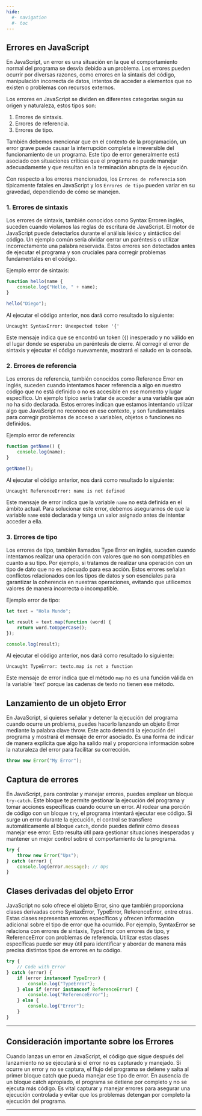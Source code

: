 ```yaml
---
hide:
  #- navigation
  #- toc
---
```


## **Errores en JavaScript**

En JavaScript, un error es una situación en la que el comportamiento normal del programa se desvía debido a un problema. Los errores pueden ocurrir por diversas razones, como errores en la sintaxis del código, manipulación incorrecta de datos, intentos de acceder a elementos que no existen o problemas con recursos externos.

Los errores en JavaScript se dividen en diferentes categorías según su origen y naturaleza, estos tipos son:

  1. Errores de sintaxis.
  2. Errores de referencia.
  3. Errores de tipo.

También debemos mencionar que en el contexto de la programación, un error grave puede causar la interrupción completa e irreversible del funcionamiento de un programa. Este tipo de error generalmente está asociado con situaciones críticas que el programa no puede manejar adecuadamente y que resultan en la terminación abrupta de la ejecución.

Con respecto a los errores mencionados, los `Errores de referencia` son típicamente fatales en JavaScript y los `Errores de tipo` pueden variar en su gravedad, dependiendo de cómo se manejen.

### 1. **Errores de sintaxis**

Los errores de sintaxis, también conocidos como Syntax Erroren inglés, suceden cuando violamos las reglas de escritura de JavaScript. El motor de JavaScript puede detectarlos durante el análisis léxico y sintáctico del código. Un ejemplo común sería olvidar cerrar un paréntesis o utilizar incorrectamente una palabra reservada. Estos errores son detectados antes de ejecutar el programa y son cruciales para corregir problemas fundamentales en el código.

Ejemplo error de sintaxis:

```js linenums="1" title="javascript"
function hello(name {
    console.log("Hello, " + name);
}

hello("Diego");
```

Al ejecutar el código anterior, nos dará como resultado lo siguiente:

```
Uncaught SyntaxError: Unexpected token '{'
```

Este mensaje indica que se encontró un token (`{`) inesperado y no válido en el lugar donde se esperaba un paréntesis de cierre. Al corregir el error de sintaxis y ejecutar el código nuevamente, mostrará el saludo en la consola.

### 2. **Errores de referencia**

Los errores de referencia, también conocidos como Reference Error en inglés, suceden cuando intentamos hacer referencia a algo en nuestro código que no está definido o no es accesible en ese momento y lugar específico. Un ejemplo típico sería tratar de acceder a una variable que aún no ha sido declarada. Estos errores indican que estamos intentando utilizar algo que JavaScript no reconoce en ese contexto, y son fundamentales para corregir problemas de acceso a variables, objetos o funciones no definidos.

Ejemplo error de referencia:

```js linenums="1" title="javascript"
function getName() {
    console.log(name);
}

getName();
```

Al ejecutar el código anterior, nos dará como resultado lo siguiente:

```
Uncaught ReferenceError: name is not defined
```

Este mensaje de error indica que la variable `name` no está definida en el ámbito actual. Para solucionar este error, debemos asegurarnos de que la variable `name` esté declarada y tenga un valor asignado antes de intentar acceder a ella.

### 3. **Errores de tipo**

Los errores de tipo, también llamados Type Error en inglés, suceden cuando intentamos realizar una operación con valores que no son compatibles en cuanto a su tipo. Por ejemplo, si tratamos de realizar una operación con un tipo de dato que no es adecuado para esa acción. Estos errores señalan conflictos relacionados con los tipos de datos y son esenciales para garantizar la coherencia en nuestras operaciones, evitando que utilicemos valores de manera incorrecta o incompatible.

Ejemplo error de tipo:

```js linenums="1" title="javascript"
let text = "Hola Mundo";

let result = text.map(function (word) {
    return word.toUpperCase();
});

console.log(result);
```

Al ejecutar el código anterior, nos dará como resultado lo siguiente:

```
Uncaught TypeError: texto.map is not a function
```

Este mensaje de error indica que el método `map` no es una función válida en la variable 'text' porque las cadenas de texto no tienen ese método.

## **Lanzamiento de un objeto Error**

En JavaScript, si quieres señalar y detener la ejecución del programa cuando ocurre un problema, puedes hacerlo lanzando un objeto Error mediante la palabra clave throw. Este acto detendrá la ejecución del programa y mostrará el mensaje de error asociado. Es una forma de indicar de manera explícita que algo ha salido mal y proporciona información sobre la naturaleza del error para facilitar su corrección.

```js linenums="1" title="javascript"
throw new Error("My Error");
```

## **Captura de errores**

En JavaScript, para controlar y manejar errores, puedes emplear un bloque `try-catch`. Este bloque te permite gestionar la ejecución del programa y tomar acciones específicas cuando ocurre un error. Al rodear una porción de código con un bloque `try`, el programa intentará ejecutar ese código. Si surge un error durante la ejecución, el control se transfiere automáticamente al bloque `catch`, donde puedes definir cómo deseas manejar ese error. Esto resulta útil para gestionar situaciones inesperadas y mantener un mejor control sobre el comportamiento de tu programa.

```js linenums="1" title="javascript"
try {
    throw new Error("Ups");
} catch (error) {
    console.log(error.message); // Ups
}
```

## **Clases derivadas del objeto Error**

JavaScript no solo ofrece el objeto Error, sino que también proporciona clases derivadas como SyntaxError, TypeError, ReferenceError, entre otras. Estas clases representan errores específicos y ofrecen información adicional sobre el tipo de error que ha ocurrido. Por ejemplo, SyntaxError se relaciona con errores de sintaxis, TypeError con errores de tipo, y ReferenceError con problemas de referencia. Utilizar estas clases específicas puede ser muy útil para identificar y abordar de manera más precisa distintos tipos de errores en tu código.

```js linenums="1" title="javascript"
try {
    // Code with Error
} catch (error) {
    if (error instanceof TypeError) {
        console.log("TypeError");
    } else if (error instanceof ReferenceError) {
        console.log("ReferenceError");
    } else {
        console.log("Error");
    }
}
```

***

## **Consideración importante sobre los Errores**

Cuando lanzas un error en JavaScript, el código que sigue después del lanzamiento no se ejecutará si el error no es capturado y manejado. Si ocurre un error y no se captura, el flujo del programa se detiene y salta al primer bloque catch que pueda manejar ese tipo de error. En ausencia de un bloque catch apropiado, el programa se detiene por completo y no se ejecuta más código. Es vital capturar y manejar errores para asegurar una ejecución controlada y evitar que los problemas detengan por completo la ejecución del programa.

***

<br>
